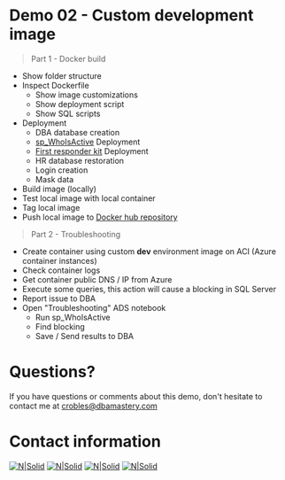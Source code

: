 # Demo 02 - Custom development image

> Part 1 - Docker build

* Show folder structure
* Inspect Dockerfile
	* Show image customizations
	* Show deployment script
	* Show SQL scripts
* Deployment
    * DBA database creation
    * [sp_WhoIsActive](https://github.com/amachanic/sp_whoisactive) Deployment
    * [First responder kit](https://github.com/BrentOzarULTD/SQL-Server-First-Responder-Kit) Deployment
    * HR database restoration
    * Login creation
    * Mask data
* Build image (locally)
* Test local image with local container
* Tag local image
* Push local image to [Docker hub repository](https://hub.docker.com/repository/docker/crobles10/hr-db-dev_stg)

> Part 2 - Troubleshooting

* Create container using custom **dev** environment image on ACI (Azure container instances)
* Check container logs
* Get container public DNS / IP from Azure
* Execute some queries, this action will cause a blocking in SQL Server
* Report issue to DBA
* Open "Troubleshooting" ADS notebook
	* Run sp_WhoIsActive
	* Find blocking
	* Save / Send results to DBA

# Questions?
If you have questions or comments about this demo, don't hesitate to contact me at <crobles@dbamastery.com>

# Contact information
[![N|Solid](http://dbamastery.com/wp-content/uploads/2018/08/if_twitter_circle_color_107170.png)](https://twitter.com/dbamastery) [![N|Solid](http://dbamastery.com/wp-content/uploads/2018/08/if_github_circle_black_107161.png)](https://github.com/dbamaster) [![N|Solid](http://dbamastery.com/wp-content/uploads/2018/08/if_linkedin_circle_color_107178.png)](https://www.linkedin.com/in/croblesdba/) [![N|Solid](http://dbamastery.com/wp-content/uploads/2018/08/if_browser_1055104.png)](http://dbamastery.com/)
